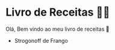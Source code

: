 # Livro de Receitas :man_cook:

Olá, Bem vindo ao meu livro de receitas :wave:

- Strogonoff de Frango

